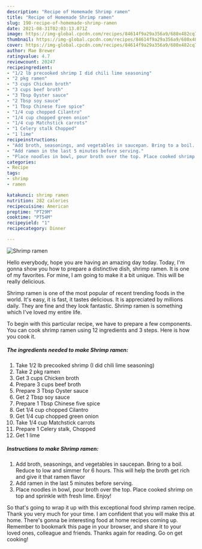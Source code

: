 ```yaml
---
description: "Recipe of Homemade Shrimp ramen"
title: "Recipe of Homemade Shrimp ramen"
slug: 190-recipe-of-homemade-shrimp-ramen
date: 2021-08-31T02:03:13.071Z
image: https://img-global.cpcdn.com/recipes/84614f9a29a356a9/680x482cq70/shrimp-ramen-recipe-main-photo.jpg
thumbnail: https://img-global.cpcdn.com/recipes/84614f9a29a356a9/680x482cq70/shrimp-ramen-recipe-main-photo.jpg
cover: https://img-global.cpcdn.com/recipes/84614f9a29a356a9/680x482cq70/shrimp-ramen-recipe-main-photo.jpg
author: Mae Brewer
ratingvalue: 4.7
reviewcount: 20247
recipeingredient:
- "1/2 lb precooked shrimp I did chili lime seasoning"
- "2 pkg ramen"
- "3 cups Chicken broth"
- "3 cups beef broth"
- "3 Tbsp Oyster sauce"
- "2 Tbsp soy sauce"
- "1 Tbsp Chinese five spice"
- "1/4 cup chopped Cilantro"
- "1/4 cup chopped green onion"
- "1/4 cup Matchstick carrots"
- "1 Celery stalk Chopped"
- "1 lime"
recipeinstructions:
- "Add broth, seasonings, and vegetables in saucepan. Bring to a boil. Reduce to low and simmer for 6 hours. This will help the broth get rich and give it that ramen flavor"
- "Add ramen in the last 5 minutes before serving."
- "Place noodles in bowl, pour broth over the top. Place cooked shrimp on top and sprinkle with fresh lime. Enjoy!"
categories:
- Recipe
tags:
- shrimp
- ramen

katakunci: shrimp ramen 
nutrition: 282 calories
recipecuisine: American
preptime: "PT29M"
cooktime: "PT54M"
recipeyield: "1"
recipecategory: Dinner

---
```



![Shrimp ramen](https://img-global.cpcdn.com/recipes/84614f9a29a356a9/680x482cq70/shrimp-ramen-recipe-main-photo.jpg)

Hello everybody, hope you are having an amazing day today. Today, I'm gonna show you how to prepare a distinctive dish, shrimp ramen. It is one of my favorites. For mine, I am going to make it a bit unique. This will be really delicious.

Shrimp ramen is one of the most popular of recent trending foods in the world. It's easy, it is fast, it tastes delicious. It is appreciated by millions daily. They are fine and they look fantastic. Shrimp ramen is something which I've loved my entire life.




To begin with this particular recipe, we have to prepare a few components. You can cook shrimp ramen using 12 ingredients and 3 steps. Here is how you cook it.

<!--inarticleads1-->

##### The ingredients needed to make Shrimp ramen:

1. Take 1/2 lb precooked shrimp (I did chili lime seasoning)
1. Take 2 pkg ramen
1. Get 3 cups Chicken broth
1. Prepare 3 cups beef broth
1. Prepare 3 Tbsp Oyster sauce
1. Get 2 Tbsp soy sauce
1. Prepare 1 Tbsp Chinese five spice
1. Get 1/4 cup chopped Cilantro
1. Get 1/4 cup chopped green onion
1. Take 1/4 cup Matchstick carrots
1. Prepare 1 Celery stalk, Chopped
1. Get 1 lime




<!--inarticleads2-->

##### Instructions to make Shrimp ramen:

1. Add broth, seasonings, and vegetables in saucepan. Bring to a boil. Reduce to low and simmer for 6 hours. This will help the broth get rich and give it that ramen flavor
1. Add ramen in the last 5 minutes before serving.
1. Place noodles in bowl, pour broth over the top. Place cooked shrimp on top and sprinkle with fresh lime. Enjoy!




So that's going to wrap it up with this exceptional food shrimp ramen recipe. Thank you very much for your time. I am confident that you will make this at home. There's gonna be interesting food at home recipes coming up. Remember to bookmark this page in your browser, and share it to your loved ones, colleague and friends. Thanks again for reading. Go on get cooking!
